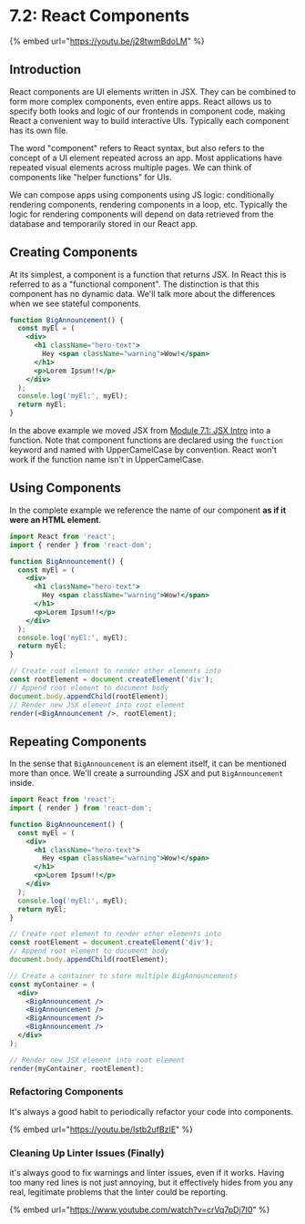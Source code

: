 # 7.2: React Components

{% embed url="https://youtu.be/j28twmBdoLM" %}

## Introduction

React components are UI elements written in JSX. They can be combined to form more complex components, even entire apps. React allows us to specify both looks and logic of our frontends in component code, making React a convenient way to build interactive UIs. Typically each component has its own file.

The word "component" refers to React syntax, but also refers to the concept of a UI element repeated across an app. Most applications have repeated visual elements across multiple pages. We can think of components like "helper functions" for UIs.

We can compose apps using components using JS logic: conditionally rendering components, rendering components in a loop, etc. Typically the logic for rendering components will depend on data retrieved from the database and temporarily stored in our React app.

## Creating Components

At its simplest, a component is a function that returns JSX. In React this is referred to as a "functional component". The distinction is that this component has no dynamic data. We'll talk more about the differences when we see stateful components.

```jsx
function BigAnnouncement() {
  const myEl = (
    <div>
      <h1 className="hero-text">
        Hey <span className="warning">Wow!</span>
      </h1>
      <p>Lorem Ipsum!!</p>
    </div>
  );
  console.log('myEl:', myEl);
  return myEl;
}
```

In the above example we moved JSX from [Module 7.1: JSX Intro](../7.1-jsx-intro#jsx-with-multiple-elements) into a function. Note that component functions are declared using the `function` keyword and named with UpperCamelCase by convention. React won't work if the function name isn't in UpperCamelCase.

## Using Components

In the complete example we reference the name of our component **as if it were an HTML element**.

```jsx
import React from 'react';
import { render } from 'react-dom';

function BigAnnouncement() {
  const myEl = (
    <div>
      <h1 className="hero-text">
        Hey <span className="warning">Wow!</span>
      </h1>
      <p>Lorem Ipsum!!</p>
    </div>
  );
  console.log('myEl:', myEl);
  return myEl;
}

// Create root element to render other elements into
const rootElement = document.createElement('div');
// Append root element to document body
document.body.appendChild(rootElement);
// Render new JSX element into root element
render(<BigAnnouncement />, rootElement);
```

## Repeating Components

In the sense that `BigAnnouncement` is an element itself, it can be mentioned more than once. We'll create a surrounding JSX and put `BigAnnouncement` inside.

```jsx
import React from 'react';
import { render } from 'react-dom';

function BigAnnouncement() {
  const myEl = (
    <div>
      <h1 className="hero-text">
        Hey <span className="warning">Wow!</span>
      </h1>
      <p>Lorem Ipsum!!</p>
    </div>
  );
  console.log('myEl:', myEl);
  return myEl;
}

// Create root element to render other elements into
const rootElement = document.createElement('div');
// Append root element to document body
document.body.appendChild(rootElement);

// Create a container to store multiple BigAnnouncements
const myContainer = (
  <div>
    <BigAnnouncement />
    <BigAnnouncement />
    <BigAnnouncement />
    <BigAnnouncement />
  </div>
);

// Render new JSX element into root element
render(myContainer, rootElement);
```

### Refactoring Components

It's always a good habit to periodically refactor your code into components.

{% embed url="https://youtu.be/Istb2ufBzIE" %}

### Cleaning Up Linter Issues (Finally)

it's always good to fix warnings and linter issues, even if it works. Having too many red lines is not just annoying, but it effectively hides from you any real, legitimate problems that the linter could be reporting.

{% embed url="https://www.youtube.com/watch?v=crVq7pDj7I0" %}
